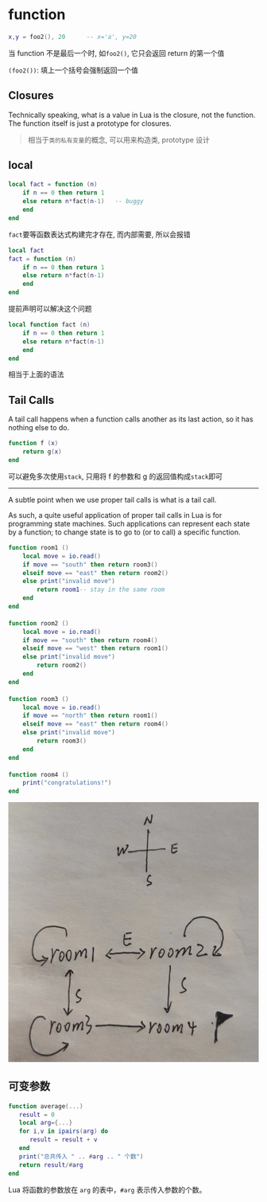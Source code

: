 # function

```lua
x,y = foo2(), 20      -- x='a', y=20
```

当 function 不是最后一个时, 如`foo2()`, 它只会返回 return 的第一个值

`(foo2())`: 填上一个括号会强制返回一个值

## Closures

Technically speaking, what is a value in Lua is the closure, not the function. The function itself is just a prototype for closures.

> 相当于`类的私有变量`的概念, 可以用来构造类, prototype 设计

## local

```lua
local fact = function (n)
    if n == 0 then return 1
    else return n*fact(n-1)   -- buggy
    end
end
```

`fact`要等函数表达式构建完才存在, 而内部需要, 所以会报错

```lua
local fact
fact = function (n)
    if n == 0 then return 1
    else return n*fact(n-1)
    end
end
```

提前声明可以解决这个问题

```lua
local function fact (n)
    if n == 0 then return 1
    else return n*fact(n-1)
    end
end
```

相当于上面的语法

## Tail Calls

A tail call happens when a function calls another as its last action, so it has nothing else to do.

```lua
function f (x)
    return g(x)
end
```

可以避免多次使用`stack`, 只用将 f 的参数和 g 的返回值构成`stack`即可

---

A subtle point when we use proper tail calls is what is a tail call.

As such, a quite useful application of proper tail calls in Lua is for programming state machines. Such applications can represent each state by a function; to change state is to go to (or to call) a specific function.

```lua
function room1 ()
    local move = io.read()
    if move == "south" then return room3()
    elseif move == "east" then return room2()
    else print("invalid move")
        return room1-- stay in the same room
    end
end

function room2 ()
    local move = io.read()
    if move == "south" then return room4()
    elseif move == "west" then return room1()
    else print("invalid move")
        return room2()
    end
end

function room3 ()
    local move = io.read()
    if move == "north" then return room1()
    elseif move == "east" then return room4()
    else print("invalid move")
        return room3()
    end
end

function room4 ()
    print("congratulations!")
end
```

![](assets/2023-03-07-11-05-27.png)

## 可变参数

```lua
function average(...)
   result = 0
   local arg={...}
   for i,v in ipairs(arg) do
      result = result + v
   end
   print("总共传入 " .. #arg .. " 个数")
   return result/#arg
end
```

Lua 将函数的参数放在 `arg` 的表中，`#arg` 表示传入参数的个数。

